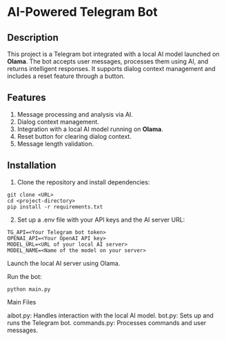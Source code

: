 # AI-Powered Telegram Bot

## Description

This project is a Telegram bot integrated with a local AI model launched on **Olama**. The bot accepts user messages, processes them using AI, and returns intelligent responses. It supports dialog context management and includes a reset feature through a button.

## Features
1. Message processing and analysis via AI.
2. Dialog context management.
3. Integration with a local AI model running on **Olama**.
4. Reset button for clearing dialog context.
5. Message length validation.

## Installation

1. Clone the repository and install dependencies:

```
git clone <URL>
cd <project-directory>
pip install -r requirements.txt
```
   
2. Set up a .env file with your API keys and the AI server URL:
   
```
TG_API=<Your Telegram bot token>
OPENAI_API=<Your OpenAI API key>
MODEL_URL=<URL of your local AI server>
MODEL_NAME=<Name of the model on your server>
```
Launch the local AI server using Olama.

Run the bot:

```
python main.py
```
Main Files

aibot.py: Handles interaction with the local AI model.
bot.py: Sets up and runs the Telegram bot.
commands.py: Processes commands and user messages.
